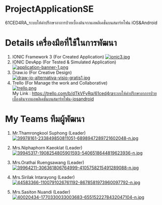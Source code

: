 # ProjectApplicationSE
61CED4RA_ระบบให้คําปรึกษาอาการป่วยเบื้องต้นจากแอพลิเคชั่นบนสมาร์ทโฟน iOS&Android

# Details เครื่องมือที่ใช้ในการพัฒนา <br/>
   1. IONIC Framework 3 (For Created Application) 
   [![ionic3.jpg](https://i.postimg.cc/rsfBGDpb/ionic3.jpg)](https://postimg.cc/zHR28XKS)</center><br/>               
   2. IONIC DevApp (For Tested & Simulated Application)<br/>
   [![application-banner-1.png](https://i.postimg.cc/g21nqJXn/application-banner-1.png)](https://postimg.cc/Xrcjnngb)<br/> 
   3. Draw.io (For Creative Design)<br/>
   [![draw-io-alternativa-visio-gratis1.jpg](https://i.postimg.cc/VvMRm6ST/draw-io-alternativa-visio-gratis1.jpg)](https://postimg.cc/CnhD4wsH)<br/>
   4. Trello (For Manage the work and Collaborative)<br/>
   [![trello.png](https://i.postimg.cc/76YKkwDM/trello.png)](https://postimg.cc/Ff8ybtY7)<br/>
   My Link : https://trello.com/b/dTkVFyRq/61ced4raระบบให้คําปรึกษาอาการป่วยเบื้องต้นจากแอพลิเคชั่นบนสมาร์ทโฟน-iosandroid<br/>

# My Teams ทีมผู้พัฒนา</b>
   1. Mr.Thamrongkool Suphong (Leader)<br/>
[![39978161-233849850811051-6898947289721602048-n.jpg](https://i.postimg.cc/sXCPKzH4/39978161-233849850811051-6898947289721602048-n.jpg)](https://postimg.cc/jWvJdpbD)<br/>

   2. Mrs.Niphaphorn Kaeoklat (Leader)<br/>
[![39945317-1908254805901593-5406518644819623936-n.jpg](https://i.postimg.cc/h4dvcxjv/39945317-1908254805901593-5406518644819623936-n.jpg)](https://postimg.cc/K4mx51th)<br/>

   3. Mrs.Orathai Ruengsawang (Leader)<br/>
[![39964211-306361806764999-4105758215491289088-n.jpg](https://i.postimg.cc/q7qBY6Sk/39964211-306361806764999-4105758215491289088-n.jpg)](https://postimg.cc/B8WGPbJy)<br/>

   4. Mrs.Sirilak Intarayong (Leader)<br/>
[![44583366-1100791026761192-8678581973960097792-n.jpg](https://i.postimg.cc/25Lc8y8y/44583366-1100791026761192-8678581973960097792-n.jpg)](https://postimg.cc/5H1qsxzW)<br/>

   5. Mrs.Sasiton Nuandi (Leader)<br/>
[![40020434-1770330033003683-6551522278432047104-n.jpg](https://i.postimg.cc/KjSZRqzz/40020434-1770330033003683-6551522278432047104-n.jpg)](https://postimg.cc/hzsFY0VW)<br/>
  
  


  
